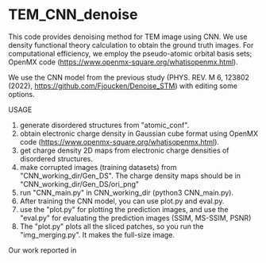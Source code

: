 # TEM_CNN_denoise

This code provides denoising method for TEM image using CNN.
We use density functional theory calculation to obtain the ground truth images.
For computational efficiency, we employ the pseudo-atomic orbital basis sets; OpenMX code (https://www.openmx-square.org/whatisopenmx.html).

We use the CNN model from the previous study (PHYS. REV. M 6, 123802 (2022), https://github.com/Fjoucken/Denoise_STM) with editing some options.

USAGE
1. generate disordered structures from "atomic_conf".
2. obtain electronic charge density in Gaussian cube format using OpenMX code (https://www.openmx-square.org/whatisopenmx.html).
3. get charge density 2D maps from electronic charge densities of disordered structures.
4. make corrupted images (training datasets) from "CNN_working_dir/Gen_DS". The charge density maps should be in "CNN_working_dir/Gen_DS/ori_png"
5. run "CNN_main.py" in CNN_working_dir (python3 CNN_main.py).
6. After training the CNN model, you can use plot.py and eval.py.
7. use the "plot.py" for plotting the prediction images, and use the "eval.py" for evaluating the prediction images (SSIM, MS-SSIM, PSNR)
8. The "plot.py" plots all the sliced patches, so you run the "img_merging.py". It makes the full-size image.

Our work reported in 
